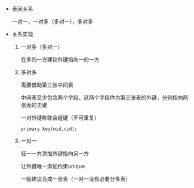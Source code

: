 

- 表间关系

  一对一，一对多（多对一），多对多

- 关系实现

  1. 一对多（多对一）

     在多的一方建议外键指向一的一方

  2. 多对多

     需要借助第三张中间表

     中间表至少包含两个字段，这两个字段作为第三张表的外键，分别指向两张表的主键

     一对外键称联合组键（不可重复）

     ```mysql
     primary key(mid,cid);
     ```

  3. 一对一

     任一一方添加外键指向另一方

     让外键唯一添加约束unique

     一般建议合成一张表（一对一没有必要分多表）

